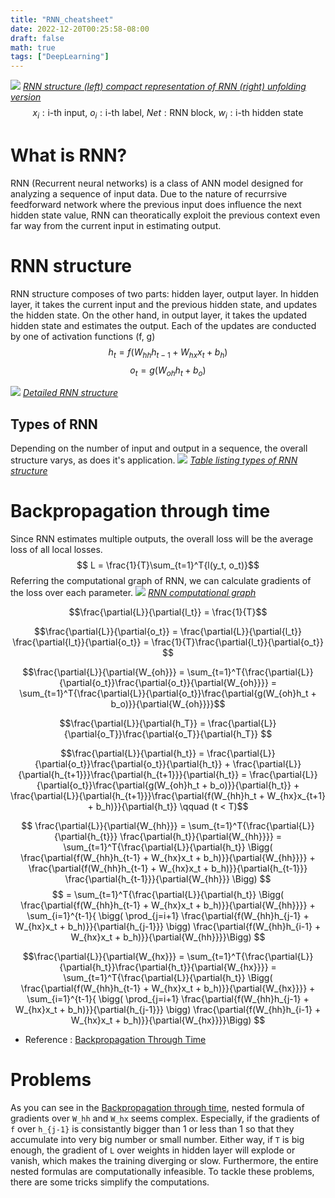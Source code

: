 ```yaml
---
title: "RNN_cheatsheet"
date: 2022-12-20T00:25:58-08:00
draft: false
math: true
tags: ["DeepLearning"]
---
```

![](/rnn_structure.png)
*[RNN structure (left) compact representation of RNN (right) unfolding version](https://www.researchgate.net/figure/Recurrent-Neural-Network-Structure-The-left-is-the-typical-RNN-structure-The-right-part_fig3_311805526)*  
$$x_{i} : \text{i-th input, } 
o_i : \text{i-th label, }
Net : \text{RNN block, }
w_i : \text{i-th hidden state}$$
# What is RNN?
RNN (Recurrent neural networks) is a class of ANN model designed for analyzing a sequence of input data. Due to the nature of recurrsive feedforward network where the previous input does influence the next hidden state value, RNN can theoratically exploit the previous context even far way from the current input in estimating output. 

# RNN structure
RNN structure composes of two parts: hidden layer, output layer. In hidden layer, it takes the current input and the previous hidden state, and updates the hidden state. On the other hand, in output layer, it takes the updated hidden state and estimates the output. Each of the updates are conducted by one of activation functions (f, g)
$$ h_t = f(W_{hh}h_{t-1} + W_{hx}x_t + b_h) $$
$$ o_t = g(W_{oh}h_t + b_o)$$

![](/rnn_structure_in_detail.png)
*[Detailed RNN structure](https://stanford.edu/~shervine/teaching/cs-230/cheatsheet-recurrent-neural-networks)*  

## Types of RNN
Depending on the number of input and output in a sequence, the overall structure varys, as does it's application. 
![](/types_of_rnn.png)
*[Table listing types of RNN structure](https://stanford.edu/~shervine/teaching/cs-230/cheatsheet-recurrent-neural-networks)*  

# Backpropagation through time
Since RNN estimates multiple outputs, the overall loss will be the average loss of all local losses.
$$ L = \frac{1}{T}\sum_{t=1}^T{l(y_t, o_t)}$$
 Referring the computational graph of RNN, we can calculate gradients of the loss over each parameter.
![](/rnn_computational_graph.png)
*[RNN computational graph](https://stanford.edu/~shervine/teaching/cs-230/cheatsheet-recurrent-neural-networks)*  

$$\frac{\partial{L}}{\partial{l_t}} = 
\frac{1}{T}$$

$$\frac{\partial{L}}{\partial{o_t}} = 
\frac{\partial{L}}{\partial{l_t}} \frac{\partial{l_t}}{\partial{o_t}} = 
\frac{1}{T}\frac{\partial{l_t}}{\partial{o_t}} $$

$$\frac{\partial{L}}{\partial{W_{oh}}} = \sum_{t=1}^T{\frac{\partial{L}}{\partial{o_t}}\frac{\partial{o_t}}{\partial{W_{oh}}}} = \sum_{t=1}^T{\frac{\partial{L}}{\partial{o_t}}\frac{\partial{g(W_{oh}h_t + b_o)}}{\partial{W_{oh}}}}$$

$$\frac{\partial{L}}{\partial{h_T}} = \frac{\partial{L}}{\partial{o_T}}\frac{\partial{o_T}}{\partial{h_T}}
$$

$$\frac{\partial{L}}{\partial{h_t}} = \frac{\partial{L}}{\partial{o_t}}\frac{\partial{o_t}}{\partial{h_t}} + 
\frac{\partial{L}}{\partial{h_{t+1}}}\frac{\partial{h_{t+1}}}{\partial{h_t}} =
\frac{\partial{L}}{\partial{o_t}}\frac{\partial{g(W_{oh}h_t + b_o)}}{\partial{h_t}} + 
\frac{\partial{L}}{\partial{h_{t+1}}}\frac{\partial{f(W_{hh}h_t + W_{hx}x_{t+1} + b_h)}}{\partial{h_t}} \qquad (t < T)$$

$$
\frac{\partial{L}}{\partial{W_{hh}}} =
\sum_{t=1}^T{\frac{\partial{L}}{\partial{h_{t}}} \frac{\partial{h_t}}{\partial{W_{hh}}}} = 
\sum_{t=1}^T{\frac{\partial{L}}{\partial{h_t}} \Bigg( \frac{\partial{f(W_{hh}h_{t-1} + W_{hx}x_t + b_h)}}{\partial{W_{hh}}}} +  \frac{\partial{f(W_{hh}h_{t-1} + W_{hx}x_t + b_h)}}{\partial{h_{t-1}}} \frac{\partial{h_{t-1}}}{\partial{W_{hh}}} \Bigg)
$$
$$ =
\sum_{t=1}^T{\frac{\partial{L}}{\partial{h_t}} \Bigg( \frac{\partial{f(W_{hh}h_{t-1} + W_{hx}x_t + b_h)}}{\partial{W_{hh}}}} + \sum_{i=1}^{t-1}{ \bigg( \prod_{j=i+1} \frac{\partial{f(W_{hh}h_{j-1} + W_{hx}x_t + b_h)}}{\partial{h_{j-1}}} \bigg) \frac{\partial{f(W_{hh}h_{i-1} + W_{hx}x_t + b_h)}}{\partial{W_{hh}}}}\Bigg)
$$

$$\frac{\partial{L}}{\partial{W_{hx}}} =
\sum_{t=1}^T{\frac{\partial{L}}{\partial{h_t}}\frac{\partial{h_t}}{\partial{W_{hx}}}} =
\sum_{t=1}^T{\frac{\partial{L}}{\partial{h_t}} \Bigg( \frac{\partial{f(W_{hh}h_{t-1} + W_{hx}x_t + b_h)}}{\partial{W_{hx}}}} + \sum_{i=1}^{t-1}{ \bigg( \prod_{j=i+1} \frac{\partial{f(W_{hh}h_{j-1} + W_{hx}x_t + b_h)}}{\partial{h_{j-1}}} \bigg) \frac{\partial{f(W_{hh}h_{i-1} + W_{hx}x_t + b_h)}}{\partial{W_{hx}}}}\Bigg)
$$

- Reference :
[Backpropagation Through Time](https://d2l.ai/chapter_recurrent-neural-networks/bptt.html)

# Problems
As you can see in the [Backpropagation through time](#backpropagation-through-time), nested formula of gradients over `W_hh` and `W_hx` seems complex. Especially, if the gradients of `f` over `h_{j-1}` is consistantly bigger than 1 or less than 1 so that they accumulate into very big number or small number. Either way, if `T` is big enough, the gradient of `L` over weights in hidden layer will explode or vanish, which makes the training diverging or slow. Furthermore, the entire nested formulas are computationally infeasible. To tackle these problems, there are some tricks simplify the computations.